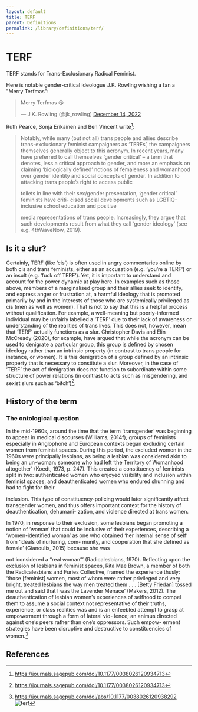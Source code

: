 ```yaml
---
layout: default
title: TERF
parent: Definitions
permalink: /library/definitions/terf/
---
```


# TERF

TERF stands for Trans-Exclusionary Radical Feminist.

Here is notable gender-critical ideologue J.K. Rowling wishing a fan a "Merry Terfmas":

<blockquote class="twitter-tweet" data-dnt="true"><p lang="nl" dir="ltr">Merry Terfmas 😘</p>&mdash; J.K. Rowling (@jk_rowling) <a href="https://twitter.com/jk_rowling/status/1603064588223893505?ref_src=twsrc%5Etfw">December 14, 2022</a></blockquote> <script async src="https://platform.twitter.com/widgets.js" charset="utf-8"></script>

Ruth Pearce, Sonja Erikainen and Ben Vincent write[^1]:
> Notably, while many (but not all) trans people and allies describe trans-exclusionary
> feminist campaigners as ‘TERFs’, the campaigners themselves generally object to this
> acronym. In recent years, many have preferred to call themselves ‘gender critical’ – a
> term that denotes, less a critical approach to gender, and more an emphasis on claiming
> ‘biologically defined’ notions of femaleness and womanhood over gender identity and
> social concepts of gender. In addition to attacking trans people’s right to access public
> 
> toilets in line with their sex/gender presentation, ‘gender critical’ feminists have criti-
> cised social developments such as LGBTIQ-inclusive school education and positive
> 
> media representations of trans people. Increasingly, they argue that such developments
> result from what they call ‘gender ideology’ (see e.g. 4thWaveNow, 2019).

## Is it a slur?

Certainly, TERF (like ‘cis’) is often used in angry commentaries online by
both cis and trans feminists, either as an accusation (e.g. ‘you’re a TERF’) or an
insult (e.g. ‘fuck off TERF’). Yet, it is important to understand and account for the
power dynamic at play here. In examples such as those above, members of a
marginalised group and their allies seek to identify, and express anger or frustration at,
a harmful ideology that is promoted primarily by and in the interests of those
who are systemically privileged as cis (men as well as women). That is not to say
that this is a helpful process without qualification. For example, a well-meaning
but poorly-informed individual may be unfairly labelled a ‘TERF’ due to their lack
of awareness or understanding of the realities of trans lives. This does not,
however, mean that ‘TERF’ actually functions as a slur. Christopher Davis and Elin
McCready (2020), for example, have argued that while the acronym can be used to
denigrate a particular group, this group is defined by chosen ideology rather than an
intrinsic property (in contrast to trans people for instance, or women). It is this
denigration of a group defined by an intrinsic property that is necessary to constitute a
slur. Moreover, in the case of ‘TERF’ the act of denigration does not function to
subordinate within some structure of power relations (in contrast to acts such as
misgendering, and sexist slurs such as ‘bitch’)[^1].

## History of the term

### The ontological question

In the mid-1960s, around the time that the term ‘transgender’ was beginning to appear in
medical discourses (Williams, 2014f), groups of feminists especially in Anglophone and
European contexts began excluding certain women from feminist spaces. During this
period, the excluded women in the 1960s were principally lesbians, as being a lesbian
was considered akin to being an un-woman: someone who had left ‘the Territory of
Womanhood altogether’ (Koedt, 1973, p. 247). This created a constituency of feminists
split in two: authenticated women who enjoyed visibility and inclusion within feminist
spaces, and deauthenticated women who endured shunning and had to fight for their

inclusion. This type of constituency-policing would later significantly affect transgender
women, and thus offers important context for the history of deauthentication, dehumani-
zation, and violence directed at trans women.

In 1970, in response to their exclusion, some lesbians began promoting a notion of
‘woman’ that could be inclusive of their experiences, describing a ‘women-identified
woman’ as one who obtained ‘her internal sense of self’ from ‘ideals of nurturing, com-
munity, and cooperation that she defined as female’ (Gianoulis, 2015) because she was

not ‘considered a “real woman”’ (Radicalesbians, 1970). Reflecting upon the exclusion
of lesbians in feminist spaces, Rita Mae Brown, a member of both the Radicalesbians
and Furies Collective, framed the experience thusly: ‘those [feminist] women, most of
whom were rather privileged and very bright, treated lesbians the way men treated them
. . . [Betty Friedan] tossed me out and said that I was the Lavender Menace’ (Makers,
2012). The deauthentication of lesbian women’s experiences of selfhood to compel them
to assume a social context not representative of their truths, experience, or class realities
was and is an enfeebled attempt to grasp at empowerment through a form of lateral vio-
lence; an animus directed against one’s peers rather than one’s oppressors. Such empow-
erment strategies have been disruptive and destructive to constituencies of women.[^2]


## References

[^1]: <https://journals.sagepub.com/doi/10.1177/0038026120934713>
[^2]: <https://journals.sagepub.com/doi/abs/10.1177/0038026120938292>
    ![terf](https://user-images.githubusercontent.com/130214958/232313311-7a0a5544-673f-49b6-bfca-c6507e3cc4a3.png)
